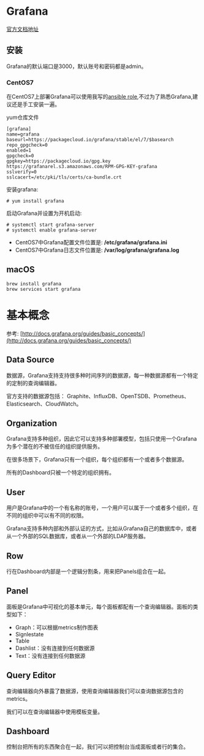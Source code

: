 # Grafana

[官方文档地址](http://docs.grafana.org)

## 安装
Grafana的默认端口是3000，默认账号和密码都是admin。

### CentOS7
在CentOS7上部署Grafana可以使用我写的[ansible role](https://galaxy.ansible.com/frank6866/grafana/),不过为了熟悉Grafana,建议还是手工安装一遍。

yum仓库文件

```
[grafana]
name=grafana
baseurl=https://packagecloud.io/grafana/stable/el/7/$basearch
repo_gpgcheck=0
enabled=1
gpgcheck=0
gpgkey=https://packagecloud.io/gpg.key https://grafanarel.s3.amazonaws.com/RPM-GPG-KEY-grafana
sslverify=0
sslcacert=/etc/pki/tls/certs/ca-bundle.crt
```

安装grafana:  

```
# yum install grafana
```


启动Grafana并设置为开机启动:  

```
# systemctl start grafana-server
# systemctl enable grafana-server
```

* CentOS7中Grafana配置文件位置是:  **/etc/grafana/grafana.ini**
* CentOS7中Grafana日志文件位置是:  **/var/log/grafana/grafana.log**

## macOS
```
brew install grafana
brew services start grafana
```



# 基本概念
参考: [http://docs.grafana.org/guides/basic_concepts/](http://docs.grafana.org/guides/basic_concepts/)

## Data Source
数据源，Grafana支持支持很多种时间序列的数据源，每一种数据源都有一个特定的定制的查询编辑器。  

官方支持的数据源包括： Graphite、InfluxDB、OpenTSDB、Prometheus、Elasticsearch、CloudWatch。

## Organization
Grafana支持多种组织，因此它可以支持多种部署模型，包括只使用一个Grafana为多个潜在的不被信任的组织提供服务。  

在很多场景下，Grafana只有一个组织，每个组织都有一个或者多个数据源。  

所有的Dashboard只被一个特定的组织拥有。

## User
用户是Grafana中的一个有名称的账号，一个用户可以属于一个或者多个组织，在不同的组织中可以有不同的权限。  

Grafana支持多种内部和外部认证的方式，比如从Grafana自己的数据库中，或者从一个外部的SQL数据库，或者从一个外部的LDAP服务器。

## Row
行在Dashboard内部是一个逻辑分割条，用来把Panels组合在一起。

## Panel
面板是Grafana中可视化的基本单元，每个面板都配有一个查询编辑器。面板的类型如下：    

* Graph：可以根据metrics制作图表
* Signlestate
* Table
* Dashlist：没有连接到任何数据源
* Text：没有连接到任何数据源


## Query Editor
查询编辑器向外暴露了数据源，使用查询编辑器我们可以查询数据源包含的metrics。  

我们可以在查询编辑器中使用模板变量。

## Dashboard
控制台把所有的东西聚合在一起，我们可以把控制台当成面板或者行的集合。












